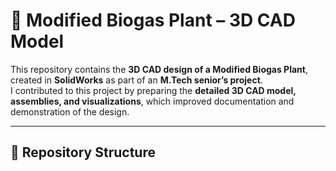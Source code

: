 # 🌱 Modified Biogas Plant – 3D CAD Model

This repository contains the **3D CAD design of a Modified Biogas Plant**, created in **SolidWorks** as part of an **M.Tech senior’s project**.  
I contributed to this project by preparing the **detailed 3D CAD model, assemblies, and visualizations**, which improved documentation and demonstration of the design.

---

## 📂 Repository Structure

